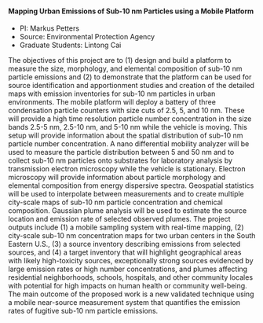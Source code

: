#### Mapping Urban Emissions of Sub-10 nm Particles using a Mobile Platform

- PI: Markus Petters 
- Source: Environmental Protection Agency
- Graduate Students: Lintong Cai

The objectives of this project are to (1) design and build a platform to measure the size, morphology, and elemental composition of sub-10 nm particle emissions and (2) to demonstrate that the platform can be used for source identification and apportionment studies and creation of the detailed maps with emission inventories for sub-10 nm particles in urban environments. The mobile platform will deploy a battery of three condensation particle counters with size cuts of 2.5, 5, and 10 nm. These will provide a high time resolution particle number concentration in the size bands 2.5-5 nm, 2.5-10 nm, and 5-10 nm while the vehicle is moving. This setup will provide information about the spatial distribution of sub-10 nm particle number concentration. A nano differential mobility analyzer will be used to measure the particle distribution between 5 and 50 nm and to collect sub-10 nm particles onto substrates for laboratory analysis by transmission electron microscopy while the vehicle is stationary. Electron microscopy will provide information about particle morphology and elemental composition from energy dispersive spectra. Geospatial statistics will be used to interpolate between measurements and to create multiple city-scale maps of sub-10 nm particle concentration and chemical composition. Gaussian plume analysis will be used to estimate the source location and emission rate of selected observed plumes. The project outputs include (1) a mobile sampling system with real-time mapping, (2) city-scale sub-10 nm concentration maps for two urban centers in the South Eastern U.S., (3) a source inventory describing emissions from selected sources, and (4) a target inventory that will highlight geographical areas with likely high-toxicity sources, exceptionally strong sources evidenced by large emission rates or high number concentrations, and plumes affecting residential neighborhoods, schools, hospitals, and other community locales with potential for high impacts on human health or community well-being. The main outcome of the proposed work is a new validated technique using a mobile near-source measurement system that quantifies the emission rates of fugitive sub-10 nm particle emissions. 

